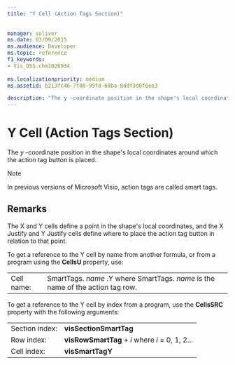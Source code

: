 ```yaml
---
title: "Y Cell (Action Tags Section)"
 
 
manager: soliver
ms.date: 03/09/2015
ms.audience: Developer
ms.topic: reference
f1_keywords:
- Vis_DSS.chm1026934
 
ms.localizationpriority: medium
ms.assetid: b213fc46-7f80-99fd-60ba-8ddf3d0f6ee3

description: "The y -coordinate position in the shape's local coordinates around which the action tag button is placed."
---
```


# Y Cell (Action Tags Section)

The *y* -coordinate position in the shape's local coordinates around which the action tag button is placed.
  
> [!NOTE]
> In previous versions of Microsoft Visio, action tags are called smart tags.
  
## Remarks

The X and Y cells define a point in the shape's local coordinates, and the X Justify and Y Justify cells define where to place the action tag button in relation to that point.
  
To get a reference to the Y cell by name from another formula, or from a program using the **CellsU** property, use:
  
|||
|:-----|:-----|
| Cell name:  <br/> | SmartTags. *name* .Y where SmartTags. *name* is the name of the action tag row. <br/> |

To get a reference to the Y cell by index from a program, use the **CellsSRC** property with the following arguments:
  
|||
|:-----|:-----|
| Section index:  <br/> |**visSectionSmartTag** <br/> |
| Row index:  <br/> |**visRowSmartTag** + *i* where *i* = 0, 1, 2... |
| Cell index:  <br/> |**visSmartTagY** <br/> |
